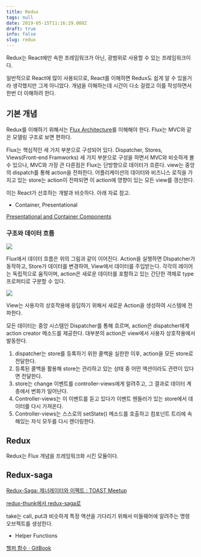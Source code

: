 ```yaml
---
title: Redux
tags: null
date: 2019-05-15T11:16:29.000Z
draft: true
info: false
slug: redux
---
```


Redux는 React에만 속한 프레임워크가 아닌, 광범위로 사용할 수 있는 프레임워크이다.

일반적으로 React에 많이 사용되므로, React를 이해하면 Redux도 쉽게 알 수 있을거라 생각했지만 그게 아니었다. 개념을 이해하는데 시간이 다소 걸렸고 이를 작성하면서 한번 더 이해하려 한다.

## 기본 개념

Redux를 이해하기 위해서는 [Flux Architecture](https://haruair.github.io/flux/docs/overview.html)를 이해해야 한다. Flux는 MVC와 같은 모델링 구조로 보면 편하다.

Flux는 핵심적인 세 가지 부분으로 구성되어 있다. Dispatcher, Stores, Views(Front-end Framworks) 세 가지 부분으로 구성을 하면서 MVC와 비슷하게 볼 수 있으나, MVC와 가장 큰 다른점은 Flux는 단방향으로 데이터가 흐른다. view는 중앙의 dispatch를 통해 action을 전파한다. 어플리케이션의 데이터와 비즈니스 로직을 가지고 있는 store는 action이 전파되면 이 action에 영향이 있는 모든 view를 갱신한다.

이는 React가 선호하는 개발과 비슷하다. 아래 자료 참고.

- Container, Presentational

[Presentational and Container Components](https://medium.com/@dan_abramov/smart-and-dumb-components-7ca2f9a7c7d0)

### 구조와 데이터 흐름

![](https://haruair.github.io/flux/img/flux-simple-f8-diagram-1300w.png)

Flux에서 데이터 흐름은 위의 그림과 같이 이어진다. Action을 실행하면 DIspatcher가 동작하고, Store가 데이터를 변경하여, View에서 데이터를 주입받는다. 각각의 레이어는 독립적으로 움직이며, action은 새로운 데이터를 포함하고 있는 간단한 객체로 type 프로퍼티로 구분할 수 있다.

![](https://haruair.github.io/flux/img/flux-simple-f8-diagram-with-client-action-1300w.png)

View는 사용자의 상호작용에 응답하기 위해서 새로운 Action을 생성하여 시스템에 전파한다.

모든 데이터는 중앙 시스템인 Dispatcher를 통해 흐르며, action은 dispatcher에게 action creator 메소드를 제공한다. 대부분의 action은 view에서 사용자 상호작용에서 발동한다.

1. dispatcher는 store를 등록하기 위한 콜백을 실한한 이후, action을 모든 store로 전달한다.
2. 등록된 콜백을 활용해 store는 관리하고 있는 상태 중 어떤 액션이라도 관련이 있다면 전달한다.
3. store는 change 이벤트를 controller-views에게 알려주고, 그 결과로 데이터 계층에서 변화가 일어난다.
4. Controller-views는 이 이벤트를 듣고 있다가 이벤트 헨들러가 있는 store에서 데이터를 다시 가져온다.
5. Controller-views는 스스로의 setState() 메소드를 호출하고 컴포넌트 트리에 속해있는 자식 모두를 다시 렌더링한다.

## Redux

Redux는 Flux 개념을 프레임워크화 시킨 모듈이다.

## Redux-saga

[Redux-Saga: 제너레이터와 이펙트 : TOAST Meetup](https://meetup.toast.com/posts/140)

[redux-thunk에서 redux-saga로](https://orezytivarg.github.io/from-redux-thunk-to-sagas/)

take는 call, put과 비슷하게 특정 액션을 기다리기 위해서 미들웨어에 알려주는 명령 오브젝트를 생성한다.

- Helper Functions

[헬퍼 함수 · GitBook](https://mskims.github.io/redux-saga-in-korean/basics/UsingSagaHelpers.html)